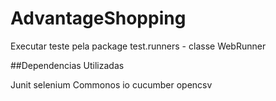 # AdvantageShopping

Executar teste pela package test.runners - classe WebRunner

##Dependencias Utilizadas

Junit
selenium
Commonos io
cucumber
opencsv


